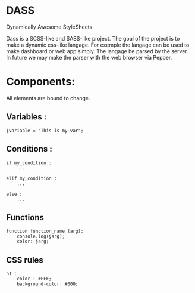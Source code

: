# DASS
Dynamically Awesome StyleSheets


Dass is a SCSS-like and SASS-like project. The goal of the project is to make a dynamic css-like langage. For exemple the langage can be used to make dashboard or web app simply. The langage be parsed by the server. In future we may make the parser with the web browser via Pepper. 

# Components:

All elements are bound to change.

## Variables :

```
§variable = "This is my var";
```

## Conditions :

```
if my_condition :
	...

elif my_condition :
	...

else :
	...

```

## Functions

```
function function_name (arg):
	console.log(§arg);
	color: §arg;
```

## CSS rules

```
h1 :
	color : #FFF;
	background-color: #000;

```

<!---
	```
	§size = 500px
	§f_size = 20px if §html.width > §size else 10px;
	
	§animation = {
	  transition: 0.5s;
	}
	
	h1 {
	  if §html.width > §size{
	    this.add(§animation);
	  }
	  font-size: §f_size;
	}
	```
-->
